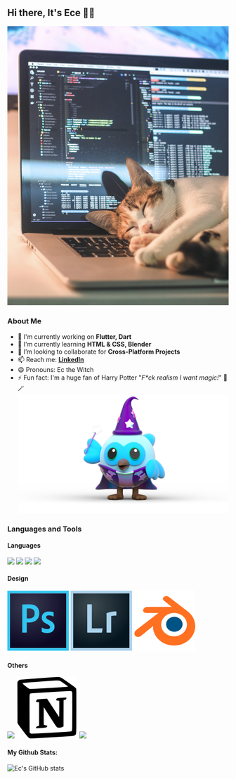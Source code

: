 ## Hi there, It's Ece ✌🏻

![](/images/cat.png)

### About Me

- 🏢 I'm currently working on **Flutter, Dart**
- 🌱 I'm currently learning **HTML & CSS, Blender**
- 👯 I’m looking to collaborate for **Cross-Platform Projects**
- 📫 Reach me: **[LinkedIn][1]**
- 😄 Pronouns: Ec the Witch
- ⚡️ Fun fact: I'm a huge fan of Harry Potter 
"_F*ck realism I want magic!_" 🔮🪄
![](images/witchDash.png)

### Languages and Tools

#### Languages


[![](https://www.vectorlogo.zone/logos/dartlang/dartlang-icon.svg)](https://dart.dev) [![](https://www.vectorlogo.zone/logos/flutterio/flutterio-icon.svg)](https://flutter.dev)  [![](https://www.vectorlogo.zone/logos/w3_html5/w3_html5-icon.svg)](https://www.w3schools.com/html/default.asp)  [![](https://www.vectorlogo.zone/logos/w3_css/w3_css-icon.svg)](https://www.w3schools.com/css/default.asp)


#### Design

[![](/images/photoshop-cc.svg)](https://www.adobe.com/)  [![](/images/lightroom-cc.svg)](https://www.adobe.com/)  [![](/images/blender.svg)](https://www.blender.org/)

#### Others

[![](https://www.vectorlogo.zone/logos/git-scm/git-scm-icon.svg)](https://git-scm.com/)  [![](/images/notion.svg)](https://www.notion.so/)  [![](https://www.vectorlogo.zone/logos/trello/trello-icon.svg)](https://trello.com/)

#### My Github Stats:
![Ec's GitHub stats](https://github-readme-stats.vercel.app/api?username=ecedzdmrr&show_icons=true&theme=blueberry)


[1]: https://www.linkedin.com/in/ecedzdmrr/